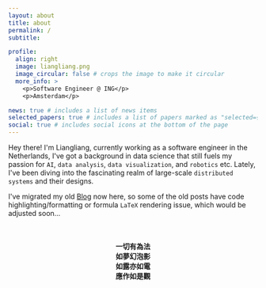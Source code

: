 ```yaml
---
layout: about
title: about
permalink: /
subtitle: 

profile:
  align: right
  image: liangliang.png
  image_circular: false # crops the image to make it circular
  more_info: >
    <p>Software Engineer @ ING</p>
    <p>Amsterdam</p>

news: true # includes a list of news items
selected_papers: true # includes a list of papers marked as "selected={true}"
social: true # includes social icons at the bottom of the page
---
```


Hey there! I'm Liangliang, currently working as a software engineer in the Netherlands, I've got a  background in data science that still fuels my passion for `AI`, `data analysis`, `data visualization`, and `robotics` etc. Lately, I've been diving into the fascinating realm of large-scale `distributed systems` and their designs.

I've migrated my old [Blog](https://zhengliangliang.wordpress.com/) now here, so some of the old posts have code highlighting/formatting or formula `LaTeX` rendering issue, which would be adjusted soon...


<div style="text-align: center;">
<br>
<br>
<b>一切有為法</b> <br>
<b>如夢幻泡影</b> <br>
<b>如露亦如電</b> <br>
<b>應作如是觀</b> <br>
</div>
 
